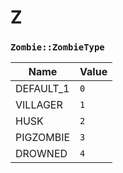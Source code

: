 # Z
### `Zombie::ZombieType`
Name | Value
-|-
DEFAULT_1 | `0`
VILLAGER | `1`
HUSK | `2`
PIGZOMBIE | `3`
DROWNED | `4`


